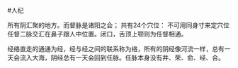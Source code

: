 #人纪 

所有阴汇聚的地方。而督脉是诸阳之会；
共有24个穴位：
不可用同身寸来定穴位
任督二脉交汇在鼻子跟人中位置。闭口，舌顶上颚则为任督相通。

经络直走的通通为经，经与经之间的联系称为络，所有的阴经像河流一样，总有一天会流入大海，阴经总有一天会回到任脉。任脉本身没有井、荣、俞、经、合。


























